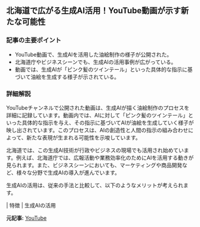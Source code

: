 ## 北海道で広がる生成AI活用！YouTube動画が示す新たな可能性

### 記事の主要ポイント

* YouTube動画で、生成AIを活用した油絵制作の様子が公開された。
* 北海道庁やビジネスシーンでも、生成AIの活用事例が広がっている。
* 動画では、生成AIが「ピンク髪のツインテール」といった具体的な指示に基づいて油絵を生成する様子が示されている。

### 詳細解説

YouTubeチャンネルで公開された動画は、生成AIが描く油絵制作のプロセスを詳細に記録しています。動画内では、AIに対して「ピンク髪のツインテール」といった具体的な指示を与え、その指示に基づいてAIが油絵を生成していく様子が映し出されています。このプロセスは、AIの創造性と人間の指示の組み合わせによって、新たな表現が生まれる可能性を示唆しています。

北海道では、この生成AI技術が行政やビジネスの現場でも活用され始めています。例えば、北海道庁では、広報活動や業務効率化のためにAIを活用する動きが見られます。また、ビジネスシーンにおいても、マーケティングや商品開発など、様々な分野で生成AIの導入が進んでいます。

生成AIの活用は、従来の手法と比較して、以下のようなメリットが考えられます。

| 特徴 | 生成AIの活用 

**元記事:** [YouTube](https://www.youtube.com/watch?v=rhf0Dqn4OMM)